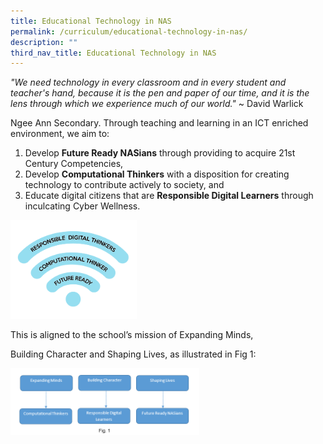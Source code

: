 ```yaml
---
title: Educational Technology in NAS
permalink: /curriculum/educational-technology-in-nas/
description: ""
third_nav_title: Educational Technology in NAS
---
```

_"We need technology in every classroom and in every student and teacher's hand, because it is the pen and paper of our time, and it is the lens through which we experience much of our world."_ ~ David Warlick  
  

Ngee Ann Secondary. Through teaching and learning in an ICT enriched environment, we aim to:   


1. Develop **Future Ready NASians** through providing to acquire 21st Century Competencies,  
2. Develop **Computational Thinkers** with a disposition for creating technology to contribute actively to society, and  
3. Educate digital citizens that are **Responsible Digital Learners** through inculcating Cyber Wellness.

<img src="/images/Ed%20Tech%20diagram.png" 
     style="width:40%">


This is aligned to the school’s mission of Expanding Minds, 

Building Character and Shaping Lives, as illustrated in Fig 1:

<img src="/images/Ed%20Tech%20diagram%202.png" 
     style="width:60%">